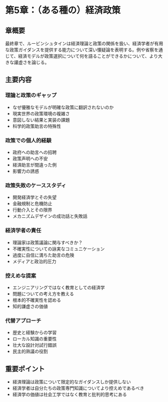 # 第5章：（ある種の）経済政策

## 章概要
最終章で、ルービンシュタインは経済理論と政策の関係を扱い、経済学者が有用な政策ガイダンスを提供する能力について深い懐疑論を表明する。例や省察を通じて、経済モデルが政策選択について何を語ることができるかについて、より大きな讙虚さを論じる。

## 主要内容

### 理論と政策のギャップ
- なぜ優雅なモデルが明確な政策に翻訳されないのか
- 現実世界の政策環境の複雑さ
- 意図しない結果と実装の課題
- 科学的政策助言の特殊性

### 政策での個人的経験
- 政府への助言への招聘
- 政策声明への不安
- 経済助言が間違った例
- 影響力の誘惑

### 政策失敗のケーススタディ
- 開発経済学とその失望
- 金融規制と危機防止
- 行動介入とその限界
- メカニズムデザインの成功話と失敗話

### 経済学者の責任
- 理論家は政策議論に関与すべきか？
- 不確実性についての詠実なコミュニケーション
- 過度に自信に満ちた助言の危険
- メディアと政治的圧力

### 控えめな提案
- エンジニアリングではなく教育としての経済学
- 問題についての考え方を教える
- 根本的不確実性を認める
- 知的謙虚さの価値

### 代替アプローチ
- 歴史と経験からの学習
- ローカル知識の重要性
- 壮大な設計対試行錯誤
- 民主的熟議の役割

## 重要ポイント
- 経済理論は政策について限定的なガイダンスしか提供しない
- 経済学者は自分たちの政策専門知識についてより控えめであるべき
- 経済学の価値は社会工学ではなく教育と批判的思考にある